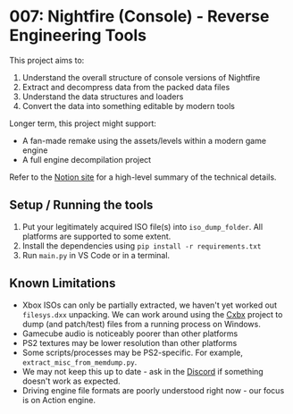 # 007: Nightfire (Console) - Reverse Engineering Tools

This project aims to:

1. Understand the overall structure of console versions of Nightfire
2. Extract and decompress data from the packed data files
3. Understand the data structures and loaders
4. Convert the data into something editable by modern tools

Longer term, this project might support:

* A fan-made remake using the assets/levels within a modern game engine
* A full engine decompilation project

Refer to the [Notion site](http://nightfire.dev) for a high-level summary of the technical details.

## Setup / Running the tools

1. Put your legitimately acquired ISO file(s) into `iso_dump_folder`. All platforms are supported to some extent.
2. Install the dependencies using `pip install -r requirements.txt`
3. Run `main.py` in VS Code or in a terminal.


## Known Limitations

* Xbox ISOs can only be partially extracted, we haven't yet worked out `filesys.dxx` unpacking. We can work around using the [Cxbx](https://github.com/NightfireResearch/nightfire-cxbx/) project to dump (and patch/test) files from a running process on Windows.
* Gamecube audio is noticeably poorer than other platforms
* PS2 textures may be lower resolution than other platforms
* Some scripts/processes may be PS2-specific. For example, `extract_misc_from_memdump.py`.
* We may not keep this up to date - ask in the [Discord](https://discord.nightfire.dev) if something doesn't work as expected.
* Driving engine file formats are poorly understood right now - our focus is on Action engine.
